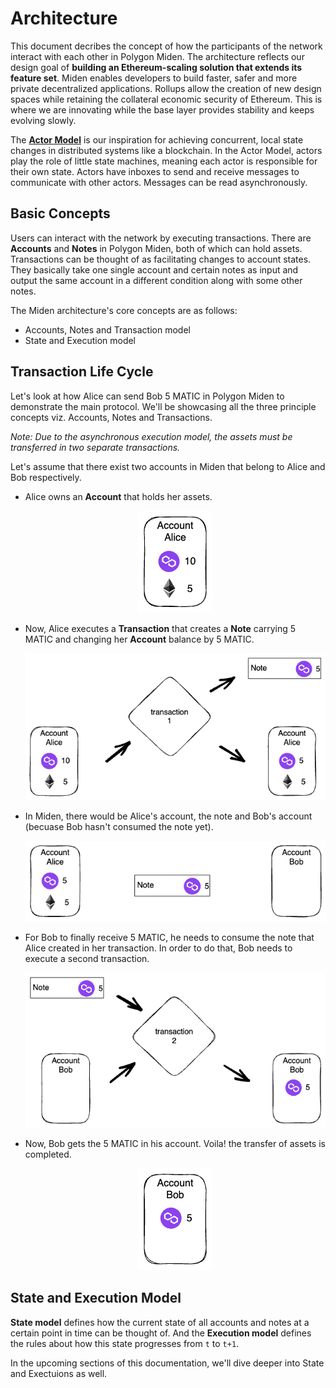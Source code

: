 # Architecture
This document decribes the concept of how the participants of the network interact with each other in Polygon Miden. The architecture reflects our design goal of **building an Ethereum-scaling solution that extends its feature set**. Miden enables developers to build faster, safer and more private decentralized applications. Rollups allow the creation of new design spaces while retaining the collateral economic security of Ethereum. This is where we are innovating while the base layer provides stability and keeps evolving slowly.

The [**Actor Model**](https://en.wikipedia.org/wiki/Actor_model) is our inspiration for achieving concurrent, local state changes in distributed systems like a blockchain. In the Actor Model, actors play the role of little state machines, meaning each actor is responsible for their own state. Actors have inboxes to send and receive messages to communicate with other actors. Messages can be read asynchronously.

## Basic Concepts
Users can interact with the network by executing transactions. There are **Accounts** and **Notes** in Polygon Miden, both of which can hold assets. Transactions can be thought of as facilitating changes to account states. They basically take one single account and certain notes as input and output the same account in a different condition along with some other notes.

The Miden architecture's core concepts are as follows: 

* Accounts, Notes and Transaction model
* State and Execution model

## Transaction Life Cycle
Let's look at how Alice can send Bob 5 MATIC in Polygon Miden to demonstrate the main protocol. We'll be showcasing all the three principle concepts viz. Accounts, Notes and Transactions.

_Note: Due to the asynchronous execution model, the assets must be transferred in two separate transactions._

Let's assume that there exist two accounts in Miden that belong to Alice and Bob respectively.

- Alice owns an **Account** that holds her assets.

    <p align="center">
        <img src="./diagrams/architecture/transaction_lifecycle/Account_Alice_1.png">
    </p>
    
- Now, Alice executes a **Transaction** that creates a **Note** carrying 5 MATIC and changing her **Account** balance by 5 MATIC.

    <p align="center">
        <img src="./diagrams/architecture/transaction_lifecycle/Transaction_1.png">
    </p>

- In Miden, there would be Alice's account, the note and Bob's account (becuase Bob hasn't consumed the note yet).

    <p align="center">
        <img src="./diagrams/architecture/transaction_lifecycle/Account_Note_Account.png">
    </p>

- For Bob to finally receive 5 MATIC, he needs to consume the note that Alice created in her transaction. In order to do that, Bob needs to execute a second transaction.

    <p align="center">
        <img src="./diagrams/architecture/transaction_lifecycle/Transaction_2.png">
    </p>

- Now, Bob gets the 5 MATIC in his account. Voila! the transfer of assets is completed.

    <p align="center">
        <img src="./diagrams/architecture/transaction_lifecycle/Account_Bob_1.png">
    </p>

## State and Execution Model
**State model** defines how the current state of all accounts and notes at a certain point in time can be thought of. And the **Execution model** defines the rules about how this state progresses from `t` to `t+1`.

In the upcoming sections of this documentation, we'll dive deeper into State and Exectuions as well.
